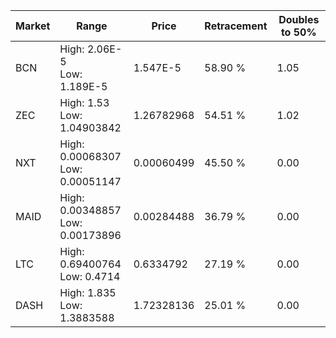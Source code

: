 | Market | Range | Price| Retracement | Doubles to 50% |
| --- | --- | --- | --- | --- |
| BCN | High: 2.06E-5<br />Low: 1.189E-5 | 1.547E-5 | 58.90 % | 1.05 |
| ZEC | High: 1.53<br />Low: 1.04903842 | 1.26782968 | 54.51 % | 1.02 |
| NXT | High: 0.00068307<br />Low: 0.00051147 | 0.00060499 | 45.50 % | 0.00 |
| MAID | High: 0.00348857<br />Low: 0.00173896 | 0.00284488 | 36.79 % | 0.00 |
| LTC | High: 0.69400764<br />Low: 0.4714 | 0.6334792 | 27.19 % | 0.00 |
| DASH | High: 1.835<br />Low: 1.3883588 | 1.72328136 | 25.01 % | 0.00 |
